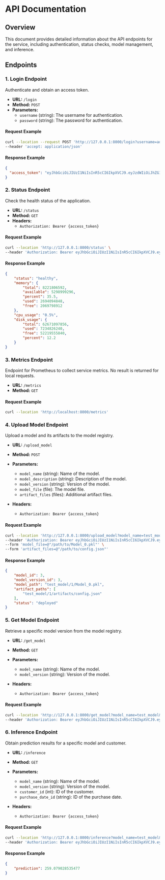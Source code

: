 # API Documentation

## Overview

This document provides detailed information about the API endpoints for the service, including authentication, status checks, model management, and inference.

## Endpoints

### 1. Login Endpoint

Authenticate and obtain an access token.

- **URL:** `/login`
- **Method:** `POST`
- **Parameters:**
  - `username` (string): The username for authentication.
  - `password` (string): The password for authentication.

#### Request Example

```bash
curl --location --request POST 'http://127.0.0.1:8000/login?username=admin&password=password123' \
--header 'accept: application/json'
```

#### Response Example

```json
{
  "access_token": "eyJhbGciOiJIUzI1NiIsInR5cCI6IkpXVCJ9.eyJzdWIiOiJhZG1pbiIsImV4cCI6MTcyMTM0NzIxMH0.Xf_MqqzzD6172OaEq4qfKU4pDMc3isdHHunwJmIgKmE"
}
```

### 2. Status Endpoint

Check the health status of the application.

- **URL:** `/status`
- **Method:** `GET`
- **Headers:**
  - `Authorization: Bearer {access_token}`

#### Request Example

```bash
curl --location 'http://127.0.0.1:8000/status' \
--header 'Authorization: Bearer eyJhbGciOiJIUzI1NiIsInR5cCI6IkpXVCJ9.eyJzdWIiOiJhZG1pbiIsImV4cCI6MTcyMTM0NzIxMH0.Xf_MqqzzD6172OaEq4qfKU4pDMc3isdHHunwJmIgKmE'
```

#### Response Example

```json
{
    "status": "healthy",
    "memory": {
        "total": 8221806592,
        "available": 5298999296,
        "percent": 35.5,
        "used": 2694094848,
        "free": 2069798912
    },
    "cpu_usage": "0.5%",
    "disk_usage": {
        "total": 62671097856,
        "used": 7234826240,
        "free": 52219555840,
        "percent": 12.2
    }
}
```

### 3. Metrics Endpoint

Endpoint for Prometheus to collect service metrics. No result is returned for local requests.

- **URL:** `/metrics`
- **Method:** `GET`

#### Request Example

```bash
curl --location 'http://localhost:8000/metrics'
```

### 4. Upload Model Endpoint

Upload a model and its artifacts to the model registry.

- **URL:** `/upload_model`
- **Method:** `POST`
- **Parameters:**
  - `model_name` (string): Name of the model.
  - `model_description` (string): Description of the model.
  - `model_version` (string): Version of the model.
  - `model_file` (file): The model file.
  - `artifact_files` (files): Additional artifact files.

- **Headers:**
  - `Authorization: Bearer {access_token}`

#### Request Example

```bash
curl --location 'http://127.0.0.1:8000/upload_model?model_name=test_model&model_description=This%20is%20a%20test%20model.&model_version=1&deployment=True' \
--header 'Authorization: Bearer eyJhbGciOiJIUzI1NiIsInR5cCI6IkpXVCJ9.eyJzdWIiOiJhZG1pbiIsImV4cCI6MTcyMTU2MDU4NH0.pJMafqyQPmMirfKd10WhkXSlNhGYEMv-VOPpZ_vHnUE' \
--form 'model_file=@"/path/to/Model_0.pkl"' \
--form 'artifact_files=@"/path/to/config.json"'
```

#### Response Example

```json
{
    "model_id": 3,
    "model_version_id": 3,
    "model_path": "test_model/1/Model_0.pkl",
    "artifact_paths": [
        "test_model/1/artifacts/config.json"
    ],
    "status": "deployed"
}
```

### 5. Get Model Endpoint

Retrieve a specific model version from the model registry.

- **URL:** `/get_model`
- **Method:** `GET`
- **Parameters:**
  - `model_name` (string): Name of the model.
  - `model_version` (string): Version of the model.

- **Headers:**
  - `Authorization: Bearer {access_token}`

#### Request Example

```bash
curl --location 'http://127.0.0.1:8000/get_model?model_name=test_model&model_version=1' \
--header 'Authorization: Bearer eyJhbGciOiJIUzI1NiIsInR5cCI6IkpXVCJ9.eyJzdWIiOiJhZG1pbiIsImV4cCI6MTcyMTU2MDU4NH0.pJMafqyQPmMirfKd10WhkXSlNhGYEMv-VOPpZ_vHnUE'
```

### 6. Inference Endpoint

Obtain prediction results for a specific model and customer.

- **URL:** `/inference`
- **Method:** `GET`
- **Parameters:**
  - `model_name` (string): Name of the model.
  - `model_version` (string): Version of the model.
  - `customer_id` (int): ID of the customer.
  - `purchase_date_id` (string): ID of the purchase date.

- **Headers:**
  - `Authorization: Bearer {access_token}`

#### Request Example

```bash
curl --location 'http://127.0.0.1:8000/inference?model_name=test_model&model_version=1&customer_id=1&purchase_date_id=2024-01-01' \
--header 'Authorization: Bearer eyJhbGciOiJIUzI1NiIsInR5cCI6IkpXVCJ9.eyJzdWIiOiJhZG1pbiIsImV4cCI6MTcyMTU2MDU4NH0.pJMafqyQPmMirfKd10WhkXSlNhGYEMv-VOPpZ_vHnUE'
```

#### Response Example

```json
{
    "prediction": 259.079028535477
}
```

